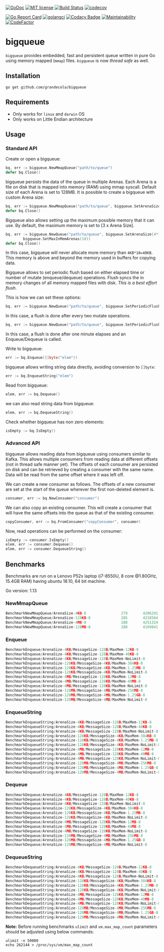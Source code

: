 [![GoDoc](https://godoc.org/github.com/grandecola/bigqueue?status.svg)](https://godoc.org/github.com/grandecola/bigqueue) [![MIT license](http://img.shields.io/badge/license-MIT-brightgreen.svg)](http://opensource.org/licenses/MIT) [![Build Status](https://travis-ci.com/grandecola/bigqueue.svg?branch=master)](https://travis-ci.com/grandecola/bigqueue) [![codecov](https://codecov.io/gh/grandecola/bigqueue/branch/master/graph/badge.svg)](https://codecov.io/gh/grandecola/bigqueue)

 [![Go Report Card](https://goreportcard.com/badge/github.com/grandecola/bigqueue)](https://goreportcard.com/report/github.com/grandecola/bigqueue) [![golangci](https://golangci.com/badges/github.com/grandecola/bigqueue.svg)](https://golangci.com/r/github.com/grandecola/bigqueue) [![Codacy Badge](https://api.codacy.com/project/badge/Grade/9933553bc3fb433d8d007cd917a64d90)](https://www.codacy.com/app/mangalaman93/bigqueue?utm_source=github.com&amp;utm_medium=referral&amp;utm_content=grandecola/bigqueue&amp;utm_campaign=Badge_Grade) [![Maintainability](https://api.codeclimate.com/v1/badges/b3e1b2f184edd8150ddd/maintainability)](https://codeclimate.com/github/grandecola/bigqueue/maintainability) [![CodeFactor](https://www.codefactor.io/repository/github/grandecola/bigqueue/badge)](https://www.codefactor.io/repository/github/grandecola/bigqueue)

# bigqueue

`bigqueue` provides embedded, fast and persistent queue written in pure Go using
memory mapped (`mmap`) files. `bigqueue` is now *thread safe* as well.

## Installation
```
go get github.com/grandecola/bigqueue
```

## Requirements
* Only works for `linux` and `darwin` OS
* Only works on Little Endian architecture

## Usage

### Standard API
Create or open a bigqueue:
```go
bq, err := bigqueue.NewMmapQueue("path/to/queue")
defer bq.Close()
```

bigqueue persists the data of the queue in multiple Arenas.
Each Arena is a file on disk that is mapped into memory (RAM)
using mmap syscall. Default size of each Arena is set to 128MB.
It is possible to create a bigqueue with custom Arena size:
```go
bq, err := bigqueue.NewMmapQueue("path/to/queue", bigqueue.SetArenaSize(4*1024))
defer bq.Close()
```

Bigqueue also allows setting up the maximum possible memory that it
can use. By default, the maximum memory is set to [3 x Arena Size].
```go
bq, err := bigqueue.NewQueue("path/to/queue", bigqueue.SetArenaSize(4*1024),
	    bigqueue.SetMaxInMemArenas(10))
defer bq.Close()
```
In this case, bigqueue will never allocate more memory than `4KB*10=40KB`. This
memory is above and beyond the memory used in buffers for copying data.

Bigqueue allows to set periodic flush based on either elapsed time or number
of mutate (enqueue/dequeue) operations. Flush syncs the in memory changes of all
memory mapped files with disk. *This is a best effort flush*.

This is how we can set these options:
```go
bq, err := bigqueue.NewQueue("path/to/queue", bigqueue.SetPeriodicFlushOps(2))
```
In this case, a flush is done after every two mutate operations.

```go
bq, err := bigqueue.NewQueue("path/to/queue", bigqueue.SetPeriodicFlushDuration(time.Minute))
```
In this case, a flush is done after one minute elapses and an Enqueue/Dequeue is called.

Write to bigqueue:
```go
err := bq.Enqueue([]byte("elem"))
```

bigqueue allows writing string data directly, avoiding conversion to `[]byte`:
```go
err := bq.EnqueueString("elem")
```

Read from bigqueue:
```go
elem, err := bq.Dequeue()
```

we can also read string data from bigqueue:
```go
elem, err := bq.DequeueString()
```

Check whether bigqueue has non zero elements:
```go
isEmpty := bq.IsEmpty()
```

### Advanced API
bigqueue allows reading data from bigqueue using consumers similar to Kafka. This allows
multiple consumers from reading data at different offsets (not in thread safe manner yet).
The offsets of each consumer are persisted on disk and can be retrieved by creating a
consumer with the same name. Data will be read from the same offset where it was left off.

We can create a new consumer as follows. The offsets of a new consumer are set at the
start of the queue wherever the first non-deleted element is.
```go
consumer, err := bq.NewConsumer("consumer")
```

We can also copy an existing consumer. This will create a consumer that will have the
same offsets into the queue as that of the existing consumer.
```go
copyConsumer, err := bq.FromConsumer("copyConsumer", consumer)
```

Now, read operations can be performed on the consumer:
```go
isEmpty := consumer.IsEmpty()
elem, err := consumer.Dequeue()
elem, err := consumer.DequeueString()
```

## Benchmarks

Benchmarks are run on a Lenovo P52s laptop (i7-8550U, 8 core @1.80GHz, 15.4GB RAM)
having ubuntu 18.10, 64 bit machine.

Go version: 1.13

### NewMmapQueue
```go
BenchmarkNewMmapQueue/ArenaSize-4KB-8         	     279	   4206291 ns/op	    2401 B/op	      38 allocs/op
BenchmarkNewMmapQueue/ArenaSize-128KB-8       	     285	   4218564 ns/op	    2400 B/op	      38 allocs/op
BenchmarkNewMmapQueue/ArenaSize-4MB-8         	     288	   4251324 ns/op	    2401 B/op	      38 allocs/op
BenchmarkNewMmapQueue/ArenaSize-128MB-8       	     288	   4169841 ns/op	    2400 B/op	      38 allocs/op
```

### Enqueue
```go
BenchmarkEnqueue/ArenaSize-4KB/MessageSize-128B/MaxMem-12KB-8         	 1277236	       935 ns/op	      48 B/op	       1 allocs/op
BenchmarkEnqueue/ArenaSize-4KB/MessageSize-128B/MaxMem-40KB-8         	 1268900	       968 ns/op	      48 B/op	       1 allocs/op
BenchmarkEnqueue/ArenaSize-4KB/MessageSize-128B/MaxMem-NoLimit-8      	 1412449	       851 ns/op	      48 B/op	       1 allocs/op
BenchmarkEnqueue/ArenaSize-128KB/MessageSize-4KB/MaxMem-384KB-8       	  336560	      3584 ns/op	      47 B/op	       1 allocs/op
BenchmarkEnqueue/ArenaSize-128KB/MessageSize-4KB/MaxMem-1.25MB-8      	  335191	      3926 ns/op	      47 B/op	       1 allocs/op
BenchmarkEnqueue/ArenaSize-128KB/MessageSize-4KB/MaxMem-NoLimit-8     	  305390	      3354 ns/op	      47 B/op	       1 allocs/op
BenchmarkEnqueue/ArenaSize-4MB/MessageSize-128KB/MaxMem-12MB-8        	   13652	     86532 ns/op	      46 B/op	       1 allocs/op
BenchmarkEnqueue/ArenaSize-4MB/MessageSize-128KB/MaxMem-40MB-8        	   13773	     84258 ns/op	      46 B/op	       1 allocs/op
BenchmarkEnqueue/ArenaSize-4MB/MessageSize-128KB/MaxMem-NoLimit-8     	   13807	     89458 ns/op	      46 B/op	       1 allocs/op
BenchmarkEnqueue/ArenaSize-128MB/MessageSize-4MB/MaxMem-256MB-8       	     448	   2910430 ns/op	      46 B/op	       1 allocs/op
BenchmarkEnqueue/ArenaSize-128MB/MessageSize-4MB/MaxMem-1.25GB-8      	     442	   3123539 ns/op	      45 B/op	       1 allocs/op
BenchmarkEnqueue/ArenaSize-128MB/MessageSize-4MB/MaxMem-NoLimit-8     	     453	   3016637 ns/op	      46 B/op	       1 allocs/op
```

### EnqueueString
```go
BenchmarkEnqueueString/ArenaSize-4KB/MessageSize-128B/MaxMem-12KB-8   	 1274005	       963 ns/op	      32 B/op	       1 allocs/op
BenchmarkEnqueueString/ArenaSize-4KB/MessageSize-128B/MaxMem-40KB-8   	 1244082	       982 ns/op	      32 B/op	       1 allocs/op
BenchmarkEnqueueString/ArenaSize-4KB/MessageSize-128B/MaxMem-NoLimit-8         	 1432782	       887 ns/op	      32 B/op	       1 allocs/op
BenchmarkEnqueueString/ArenaSize-128KB/MessageSize-4KB/MaxMem-384KB-8          	  300306	      3668 ns/op	      31 B/op	       1 allocs/op
BenchmarkEnqueueString/ArenaSize-128KB/MessageSize-4KB/MaxMem-1.25MB-8         	  336058	      3684 ns/op	      31 B/op	       1 allocs/op
BenchmarkEnqueueString/ArenaSize-128KB/MessageSize-4KB/MaxMem-NoLimit-8        	  365847	      3534 ns/op	      31 B/op	       1 allocs/op
BenchmarkEnqueueString/ArenaSize-4MB/MessageSize-128KB/MaxMem-12MB-8           	   13741	     86820 ns/op	      30 B/op	       1 allocs/op
BenchmarkEnqueueString/ArenaSize-4MB/MessageSize-128KB/MaxMem-40MB-8           	   13714	     86950 ns/op	      30 B/op	       1 allocs/op
BenchmarkEnqueueString/ArenaSize-4MB/MessageSize-128KB/MaxMem-NoLimit-8        	   13804	     93003 ns/op	      30 B/op	       1 allocs/op
BenchmarkEnqueueString/ArenaSize-128MB/MessageSize-4MB/MaxMem-256MB-8          	     417	   2893948 ns/op	      30 B/op	       1 allocs/op
BenchmarkEnqueueString/ArenaSize-128MB/MessageSize-4MB/MaxMem-1.25GB-8         	     444	   3127065 ns/op	      29 B/op	       1 allocs/op
BenchmarkEnqueueString/ArenaSize-128MB/MessageSize-4MB/MaxMem-NoLimit-8        	     429	   2910933 ns/op	      30 B/op	       1 allocs/op
```

### Dequeue
```go
BenchmarkDequeue/ArenaSize-4KB/MessageSize-128B/MaxMem-12KB-8                  	 1000000	      2901 ns/op	     175 B/op	       2 allocs/op
BenchmarkDequeue/ArenaSize-4KB/MessageSize-128B/MaxMem-40KB-8                  	 1000000	      2921 ns/op	     175 B/op	       2 allocs/op
BenchmarkDequeue/ArenaSize-4KB/MessageSize-128B/MaxMem-NoLimit-8               	 5159112	       246 ns/op	     160 B/op	       2 allocs/op
BenchmarkDequeue/ArenaSize-128KB/MessageSize-4KB/MaxMem-384KB-8                	  488948	      3235 ns/op	    4142 B/op	       2 allocs/op
BenchmarkDequeue/ArenaSize-128KB/MessageSize-4KB/MaxMem-1.25MB-8               	  524533	      3275 ns/op	    4142 B/op	       2 allocs/op
BenchmarkDequeue/ArenaSize-128KB/MessageSize-4KB/MaxMem-NoLimit-8              	  851850	      1408 ns/op	    4128 B/op	       2 allocs/op
BenchmarkDequeue/ArenaSize-4MB/MessageSize-128KB/MaxMem-12MB-8                 	   25760	     45141 ns/op	  131118 B/op	       2 allocs/op
BenchmarkDequeue/ArenaSize-4MB/MessageSize-128KB/MaxMem-40MB-8                 	   26340	     44453 ns/op	  131118 B/op	       2 allocs/op
BenchmarkDequeue/ArenaSize-4MB/MessageSize-128KB/MaxMem-NoLimit-8              	   36206	     40891 ns/op	  131104 B/op	       2 allocs/op
BenchmarkDequeue/ArenaSize-128MB/MessageSize-4MB/MaxMem-256MB-8                	     633	   2284370 ns/op	 4194349 B/op	       2 allocs/op
BenchmarkDequeue/ArenaSize-128MB/MessageSize-4MB/MaxMem-1.25GB-8               	     775	   1845506 ns/op	 4194345 B/op	       2 allocs/op
BenchmarkDequeue/ArenaSize-128MB/MessageSize-4MB/MaxMem-NoLimit-8              	     808	   1930464 ns/op	 4194336 B/op	       2 allocs/op
```

### DequeueString
```go
BenchmarkDequeueString/ArenaSize-4KB/MessageSize-128B/MaxMem-12KB-8            	 1000000	      3065 ns/op	     183 B/op	       3 allocs/op
BenchmarkDequeueString/ArenaSize-4KB/MessageSize-128B/MaxMem-40KB-8            	 1000000	      3045 ns/op	     183 B/op	       3 allocs/op
BenchmarkDequeueString/ArenaSize-4KB/MessageSize-128B/MaxMem-NoLimit-8         	 4386606	       287 ns/op	     168 B/op	       3 allocs/op
BenchmarkDequeueString/ArenaSize-128KB/MessageSize-4KB/MaxMem-384KB-8          	  506248	      3375 ns/op	    4150 B/op	       3 allocs/op
BenchmarkDequeueString/ArenaSize-128KB/MessageSize-4KB/MaxMem-1.25MB-8         	  502797	      3352 ns/op	    4150 B/op	       3 allocs/op
BenchmarkDequeueString/ArenaSize-128KB/MessageSize-4KB/MaxMem-NoLimit-8        	  826635	      1391 ns/op	    4136 B/op	       3 allocs/op
BenchmarkDequeueString/ArenaSize-4MB/MessageSize-128KB/MaxMem-12MB-8           	   25773	     45963 ns/op	  131126 B/op	       3 allocs/op
BenchmarkDequeueString/ArenaSize-4MB/MessageSize-128KB/MaxMem-40MB-8           	   26059	     46397 ns/op	  131126 B/op	       3 allocs/op
BenchmarkDequeueString/ArenaSize-4MB/MessageSize-128KB/MaxMem-NoLimit-8        	   35088	     41857 ns/op	  131112 B/op	       3 allocs/op
BenchmarkDequeueString/ArenaSize-128MB/MessageSize-4MB/MaxMem-256MB-8          	     655	   1995248 ns/op	 4194357 B/op	       3 allocs/op
BenchmarkDequeueString/ArenaSize-128MB/MessageSize-4MB/MaxMem-1.25GB-8         	     786	   1864277 ns/op	 4194353 B/op	       3 allocs/op
BenchmarkDequeueString/ArenaSize-128MB/MessageSize-4MB/MaxMem-NoLimit-8        	     668	   1973988 ns/op	 4194344 B/op	       3 allocs/op
```

**Note:** Before running benchmarks `ulimit` and `vm.max_map_count` parameters should be adjusted using below commands:
```
ulimit -n 50000
echo 262144 > /proc/sys/vm/max_map_count
```
